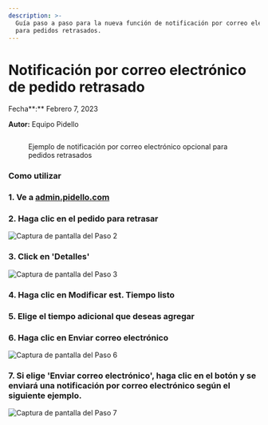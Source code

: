 ```yaml
---
description: >-
  Guía paso a paso para la nueva función de notificación por correo electrónico
  para pedidos retrasados.
---
```


# Notificación por correo electrónico de pedido retrasado

Fecha**:** Febrero 7, 2023

**Autor:** Equipo Pidello

<figure><img src="../../.gitbook/assets/Delayed Order - Email Notification.png" alt=""><figcaption><p>Ejemplo de notificación por correo electrónico opcional para pedidos retrasados</p></figcaption></figure>

### Como utilizar

### 1. Ve a [admin.pidello.com](https://admin.pidello.com/)

### 2. Haga clic en el pedido para retrasar

![Captura de pantalla del Paso 2](https://images.tango.us/workflows/2fe2c70e-3b35-4563-b397-de3f3147ae04/steps/e23c75c3-1c32-4300-a2b4-9c4c696c87f6/1aa466b0-823d-4827-a0f1-6d81a9030f5d.png?crop=focalpoint\&fit=crop\&fp-x=0.4531\&fp-y=0.2256\&fp-z=3.1159\&w=1200)

### 3. Click en 'Detalles'

![Captura de pantalla del Paso 3](https://images.tango.us/workflows/2fe2c70e-3b35-4563-b397-de3f3147ae04/steps/9f6d1d32-9688-4298-8b7a-8aa7860514a5/c9a14ef2-88aa-4365-ad5e-f4d6719f76ad.png?crop=focalpoint\&fit=crop\&fp-x=0.4277\&fp-y=0.2767\&fp-z=2.9452\&w=1200)

### 4. Haga clic en Modificar est. Tiempo listo

### 5. Elige el tiempo adicional que deseas agregar

### 6. Haga clic en Enviar correo electrónico

![Captura de pantalla del Paso 6](https://images.tango.us/workflows/2fe2c70e-3b35-4563-b397-de3f3147ae04/steps/f30bd579-456c-4f6d-b343-4879cd5ab473/b65fafbf-15db-4fe3-9e39-b1bed324219d.png?crop=focalpoint\&fit=crop\&fp-x=0.4932\&fp-y=0.4862\&fp-z=2.9282\&w=1200)

### 7. Si elige 'Enviar correo electrónico', haga clic en el botón y se enviará una notificación por correo electrónico según el siguiente ejemplo.

![Captura de pantalla del Paso 7](https://images.tango.us/workflows/2fe2c70e-3b35-4563-b397-de3f3147ae04/steps/0c6c8f94-58b2-4f27-a152-c0bc1f8516ce/8ad0487b-fa36-4f96-b449-85585afed3bf.png?crop=focalpoint\&fit=crop\&fp-x=0.5000\&fp-y=0.5000\&w=1200)

